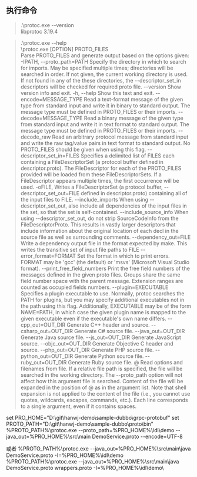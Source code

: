 ## 执行命令
> .\protoc.exe --version
<br>libprotoc 3.19.4

> .\protoc.exe --help<br>
> \protoc.exe [OPTION] PROTO_FILES<br>
Parse PROTO_FILES and generate output based on the options given:<br>
-IPATH, --proto_path=PATH   Specify the directory in which to search for imports.  May be specified multiple times;
                            directories will be searched in order.  If not given, the current working directory is used.
                            If not found in any of the these directories, the --descriptor_set_in descriptors will be
                            checked for required proto file.
--version                   Show version info and exit.
-h, --help                  Show this text and exit.
--encode=MESSAGE_TYPE       Read a text-format message of the given type from standard input and write it in binary
                            to standard output.  The message type must be defined in PROTO_FILES or their imports.
--decode=MESSAGE_TYPE       Read a binary message of the given type from standard input and write it in text format
                            to standard output.  The message type must be defined in PROTO_FILES or their imports.
--decode_raw                Read an arbitrary protocol message from standard input and write the raw tag/value
                            pairs in text format to standard output.  No PROTO_FILES should be given when using this flag.
--descriptor_set_in=FILES   Specifies a delimited list of FILES each containing a FileDescriptorSet (a
                            protocol buffer defined in descriptor.proto). The FileDescriptor for each of the PROTO_FILES
                            provided will be loaded from these FileDescriptorSets. If a FileDescriptor
                            appears multiple times, the first occurrence will be used.
-oFILE,                     Writes a FileDescriptorSet (a protocol buffer, --descriptor_set_out=FILE defined in 
                            descriptor.proto) containing all of the input files to FILE.
--include_imports           When using --descriptor_set_out, also include all dependencies of the input files in the
                            set, so that the set is self-contained.
--include_source_info       When using --descriptor_set_out, do not strip SourceCodeInfo from the FileDescriptorProto.
                            This results in vastly larger descriptors that include information about the original
                            location of each decl in the source file as well as surrounding comments.
--dependency_out=FILE       Write a dependency output file in the format expected by make. This writes the transitive
                            set of input file paths to FILE
--error_format=FORMAT       Set the format in which to print errors. FORMAT may be 'gcc' (the default) or 'msvs'
                            (Microsoft Visual Studio format).
--print_free_field_numbers  Print the free field numbers of the messages defined in the given proto files. Groups share
                            the same field number space with the parent message. Extension ranges are counted as occupied fields numbers.
--plugin=EXECUTABLE         Specifies a plugin executable to use. Normally, protoc searches the PATH for
                            plugins, but you may specify additional executables not in the path using this flag.
                            Additionally, EXECUTABLE may be of the form NAME=PATH, in which case the given plugin name
                            is mapped to the given executable even if the executable's own name differs.
--cpp_out=OUT_DIR           Generate C++ header and source.
--csharp_out=OUT_DIR        Generate C# source file.
--java_out=OUT_DIR          Generate Java source file.
--js_out=OUT_DIR            Generate JavaScript source.
--objc_out=OUT_DIR          Generate Objective C header and source.
--php_out=OUT_DIR           Generate PHP source file.
--python_out=OUT_DIR        Generate Python source file.
--ruby_out=OUT_DIR          Generate Ruby source file.
@<filename>                 Read options and filenames from file. If a relative file path is specified, the file
                            will be searched in the working directory. The --proto_path option will not affect how
                            this argument file is searched. Content of the file will be expanded in the position of
                            @<filename> as in the argument list. Note that shell expansion is not applied to the
                            content of the file (i.e., you cannot use quotes, wildcards, escapes, commands, etc.).
                            Each line corresponds to a single argument, even if it contains spaces.

set PRO_HOME="D:\git\hanwj-demo\sample-dubbo\grpc-protobuf"
set PROTO_PATH="D:\git\hanwj-demo\sample-dubbo\proto\bin\"
%PROTO_PATH%\protoc.exe --proto_path=%PRO_HOME%\idl\demo --java_out=%PRO_HOME%\src\main DemoService.proto --encode=UTF-8

或者
%PROTO_PATH%\protoc.exe --java_out=%PRO_HOME%\src\main\java DemoService.proto -I=%PRO_HOME%\idl\demo\
%PROTO_PATH%\protoc.exe --java_out=%PRO_HOME%\src\main\java DemoService.proto wrappers.proto -I=%PRO_HOME%\idl\demo\
